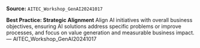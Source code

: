 **Source:** `AITEC_Workshop_GenAI20241017`

**Best Practice: Strategic Alignment**
Align AI initiatives with overall business objectives, ensuring AI solutions address specific problems or improve processes, and focus on value generation and measurable business impact. — AITEC_Workshop_GenAI20241017
